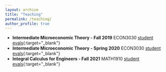 ```yaml
---
layout: archive
title: "Teaching"
permalink: /teaching/
author_profile: true
---
```


* **Intermediate Microeconomic Theory - Fall 2019** ECON3030 [student evals](https://jvrcosta.github.io/files/CourseEval-Fall-2019-ECON-3030-DIS-210.211.VitorCosta.pdf){:target="_blank"}
* **Intermediate Microeconomic Theory - Spring 2020** ECON3030 [student evals](https://jvrcosta.github.io/files/CourseEval-Spring_2020-ECON_3030-DIS_212.213.Vitor_Costa.pdf){:target="_blank"}
* **Integral Calculus for Engineers - Fall 2021** MATH1910 [student evals](https://jvrcosta.github.io/files/TA_Eval-2021FA-MATH-1910-Vitor_Costa-JRC466-Faculty-Pollock-CID-4280.pdf){:target="_blank"}
